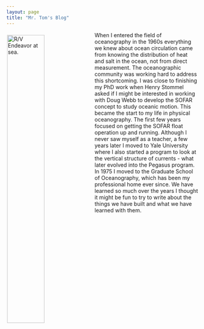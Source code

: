 ```yaml
---
layout: page 
title: "Mr. Tom's Blog"
---
```


<img src="/assets/EndeavorHomePhoto.png" alt="R/V Endeavor at sea." style="width: 44%; height: 44%; margin: 8px 8px 8px 2px;" align="left">
<p style="padding: 0 0 0 2em">When I entered the field of oceanography in the 1960s everything we knew about ocean circulation came from knowing the distribution of heat and salt in the ocean, not from direct measurement. The oceanographic community was working hard to address this shortcoming. I was close to finishing my PhD work when Henry Stommel asked if I might be interested in working with Doug Webb to develop the SOFAR concept to study oceanic motion. This became the start to my life in physical oceanography. The first few years focused on getting the SOFAR float operation up and running. Although I never saw myself as a teacher, a few years later I moved to Yale University where I also started a program to look at the vertical structure of currents - what later evolved into the Pegasus program. In 1975 I moved to the Graduate School of Oceanography, which has been my professional home ever since. We have learned so much over the years I thought it might be fun to try to write about the things we have built and what we have learned with them.</p>


